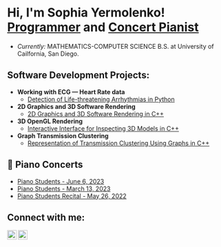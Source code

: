 <h1>Hi, I'm Sophia Yermolenko! <br/><a href="https://www.linkedin.com/in/sophiayermolenko/">Programmer</a> and <a href="https://vimeo.com/showcase/9890617/video/833529811">Concert Pianist</a></h1>

- <i>Currently:</i> MATHEMATICS-COMPUTER SCIENCE B.S. at University of Cailfornia, San Diego. 

<h2>Software Development Projects:</h2>

- <b>Working with ECG — Heart Rate data</b>
  - [Detection of Life-threatening Arrhythmias in Python](https://github.com/joshmadakor1/Algorithms-Practice)
- <b>2D Graphics and 3D Software Rendering</b>
  - [2D Graphics and 3D Software Rendering in C++](https://github.com/duhast22/3DSoftwareRendering)
- <b>3D OpenGL Rendering</b>
  - [Interactive Interface for Inspecting 3D Models in C++](https://github.com/joshmadakor1/Sentinel-Lab)
- <b>Graph Transmission Clustering</b>
  - [Representation of Transmission Clustering Using Graphs in C++](https://github.com/duhast22/C-graphs)

<h2>🎹 Piano Concerts</h2>

- [Piano Students - June 6, 2023](https://vimeo.com/showcase/9890617/video/833529811)
- [Piano Students - March 13, 2023](https://vimeo.com/showcase/9890617/video/806195899)
- [Piano Students Recital - May 26, 2022](https://vimeo.com/showcase/9335238/video/712658705)

<h2> Connect with me:</h2>

[<img align="left" alt="SophiaYermolenko | LinkedIn" width="22px" src="https://cdn.jsdelivr.net/npm/simple-icons@v3/icons/linkedin.svg" />][linkedin]
[<img align="left" alt="SophiaYermolenko | Instagram" width="22px" src="https://cdn.jsdelivr.net/npm/simple-icons@v3/icons/instagram.svg" />][instagram]

[instagram]: https://www.instagram.com/sophyerm/
[linkedin]: https://www.linkedin.com/in/sophiayermolenko/

<!--
**duhust22/duhust22** is a ✨ _special_ ✨ repository because its `README.md` (this file) appears on your GitHub profile.

Here are some ideas to get you started:

- 🔭 I’m currently working on ...
- 🌱 I’m currently learning ...
- 👯 I’m looking to collaborate on ...
- 🤔 I’m looking for help with ...
- 💬 Ask me about ...
- 📫 How to reach me: ...
- 😄 Pronouns: ...
- ⚡ Fun fact: ...
-->
